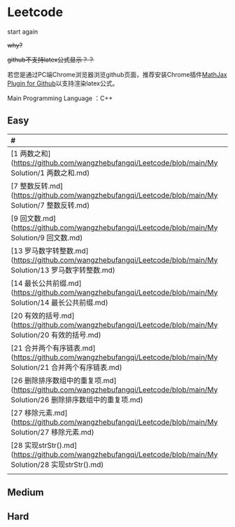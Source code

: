 # Leetcode
start again

~~why?~~

~~github不支持latex公式显示？？~~

若您是通过PC端Chrome浏览器浏览github页面，推荐安装Chrome插件[MathJax Plugin for Github](https://chrome.google.com/webstore/detail/mathjax-plugin-for-github/ioemnmodlmafdkllaclgeombjnmnbima)以支持渲染latex公式。

Main Programming Language ：C++

## Easy

| #                                                            |
| :----------------------------------------------------------- |
| [1 两数之和](https://github.com/wangzhebufangqi/Leetcode/blob/main/My Solution/1 两数之和.md) |
| [7 整数反转.md](https://github.com/wangzhebufangqi/Leetcode/blob/main/My Solution/7 整数反转.md) |
| [9 回文数.md](https://github.com/wangzhebufangqi/Leetcode/blob/main/My Solution/9 回文数.md) |
| [13 罗马数字转整数.md](https://github.com/wangzhebufangqi/Leetcode/blob/main/My Solution/13 罗马数字转整数.md) |
| [14 最长公共前缀.md](https://github.com/wangzhebufangqi/Leetcode/blob/main/My Solution/14 最长公共前缀.md) |
| [20 有效的括号.md](https://github.com/wangzhebufangqi/Leetcode/blob/main/My Solution/20 有效的括号.md) |
| [21 合并两个有序链表.md](https://github.com/wangzhebufangqi/Leetcode/blob/main/My Solution/21 合并两个有序链表.md) |
| [26 删除排序数组中的重复项.md](https://github.com/wangzhebufangqi/Leetcode/blob/main/My Solution/26 删除排序数组中的重复项.md) |
| [27 移除元素.md](https://github.com/wangzhebufangqi/Leetcode/blob/main/My Solution/27 移除元素.md) |
| [28 实现strStr().md](https://github.com/wangzhebufangqi/Leetcode/blob/main/My Solution/28 实现strStr().md) |
|                                                              |


## Medium



## Hard